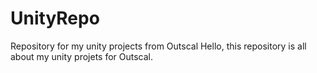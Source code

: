 # UnityRepo
Repository for  my  unity projects from Outscal
Hello, this repository is all about my unity projets for Outscal.
